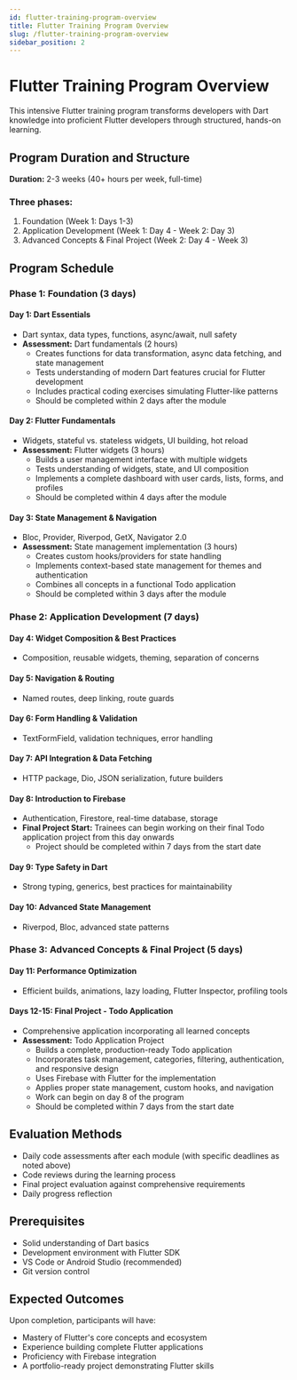 ```yaml
---
id: flutter-training-program-overview
title: Flutter Training Program Overview
slug: /flutter-training-program-overview
sidebar_position: 2
---
```


# Flutter Training Program Overview

This intensive Flutter training program transforms developers with Dart knowledge into proficient Flutter developers through structured, hands-on learning.

## Program Duration and Structure

**Duration:** 2-3 weeks (40+ hours per week, full-time)

### Three phases:

1. Foundation (Week 1: Days 1-3)
2. Application Development (Week 1: Day 4 - Week 2: Day 3)
3. Advanced Concepts & Final Project (Week 2: Day 4 - Week 3)

## Program Schedule

### Phase 1: Foundation (3 days)

#### Day 1: Dart Essentials
- Dart syntax, data types, functions, async/await, null safety
- **Assessment:** Dart fundamentals (2 hours)
  - Creates functions for data transformation, async data fetching, and state management
  - Tests understanding of modern Dart features crucial for Flutter development
  - Includes practical coding exercises simulating Flutter-like patterns
  - Should be completed within 2 days after the module

#### Day 2: Flutter Fundamentals
- Widgets, stateful vs. stateless widgets, UI building, hot reload
- **Assessment:** Flutter widgets (3 hours)
  - Builds a user management interface with multiple widgets
  - Tests understanding of widgets, state, and UI composition
  - Implements a complete dashboard with user cards, lists, forms, and profiles
  - Should be completed within 4 days after the module

#### Day 3: State Management & Navigation
- Bloc, Provider, Riverpod, GetX, Navigator 2.0
- **Assessment:** State management implementation (3 hours)
  - Creates custom hooks/providers for state handling
  - Implements context-based state management for themes and authentication
  - Combines all concepts in a functional Todo application
  - Should be completed within 3 days after the module

### Phase 2: Application Development (7 days)

#### Day 4: Widget Composition & Best Practices
- Composition, reusable widgets, theming, separation of concerns

#### Day 5: Navigation & Routing
- Named routes, deep linking, route guards

#### Day 6: Form Handling & Validation
- TextFormField, validation techniques, error handling

#### Day 7: API Integration & Data Fetching
- HTTP package, Dio, JSON serialization, future builders

#### Day 8: Introduction to Firebase
- Authentication, Firestore, real-time database, storage
- **Final Project Start:** Trainees can begin working on their final Todo application project from this day onwards
  - Project should be completed within 7 days from the start date

#### Day 9: Type Safety in Dart
- Strong typing, generics, best practices for maintainability

#### Day 10: Advanced State Management
- Riverpod, Bloc, advanced state patterns

### Phase 3: Advanced Concepts & Final Project (5 days)

#### Day 11: Performance Optimization
- Efficient builds, animations, lazy loading, Flutter Inspector, profiling tools

#### Days 12-15: Final Project - Todo Application
- Comprehensive application incorporating all learned concepts
- **Assessment:** Todo Application Project
  - Builds a complete, production-ready Todo application
  - Incorporates task management, categories, filtering, authentication, and responsive design
  - Uses Firebase with Flutter for the implementation
  - Applies proper state management, custom hooks, and navigation
  - Work can begin on day 8 of the program
  - Should be completed within 7 days from the start date

## Evaluation Methods

- Daily code assessments after each module (with specific deadlines as noted above)
- Code reviews during the learning process
- Final project evaluation against comprehensive requirements
- Daily progress reflection

## Prerequisites

- Solid understanding of Dart basics
- Development environment with Flutter SDK
- VS Code or Android Studio (recommended)
- Git version control

## Expected Outcomes

Upon completion, participants will have:

- Mastery of Flutter's core concepts and ecosystem
- Experience building complete Flutter applications
- Proficiency with Firebase integration
- A portfolio-ready project demonstrating Flutter skills 